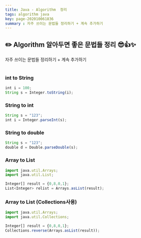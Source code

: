 ```yaml
---
title: Java - Algorithm  정리
tags: algorithm java
key: page-202010061836
summary : 자주 쓰이는 문법들 정리하기 + 계속 추가하기
---
```

## :pencil2: Algorithm 알아두면 좋은 문법들 정리 :sunglasses::thumbsup::sparkles:
자주 쓰이는 문법들 정리하기 + 계속 추가하기
<br/>
<br/>

### int to String 
```javascript
int i = 100;
String s = Integer.toString(i);
```

### String to int 
```javascript
String s = "123";
int i = Integer.parseInt(s);
```

### String to double  
```javascript
String s = "123";
double d = Double.parseDouble(s);
```

### Array to List
```javascript
import java.util.Arrays;
import java.util.List; 

Integer[] result = {0,8,0,1};
List<Integer> relist = Arrays.asList(result);  
```

### Array to List (Collections사용)
```javascript
import java.util.Arrays;
import java.util.Collections;

Integer[] result = {0,8,0,1};
Collections.reverse(Arrays.asList(result));
```
<br/><br/><br/><br/>
